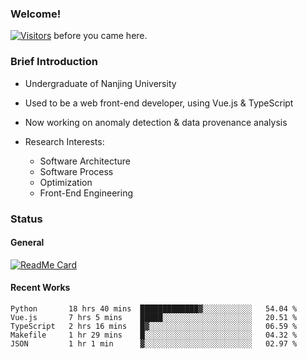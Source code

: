 ### Welcome!

[![Visitors](https://visitor-badge.laobi.icu/badge?page_id=HermitSun.HermitSun)]() before you came here.

### Brief Introduction

- Undergraduate of Nanjing University

- Used to be a web front-end developer, using Vue.js & TypeScript

- Now working on anomaly detection & data provenance analysis

- Research Interests: 
  - Software Architecture
  - Software Process
  - Optimization
  - Front-End Engineering

### Status

#### General

[![ReadMe Card](https://github-readme-stats.hermitsun.vercel.app/api?username=HermitSun&count_private=true&show_icons=true)]()

#### Recent Works

<!--START_SECTION:waka-->
```text
Python       18 hrs 40 mins  █████████████▓░░░░░░░░░░░   54.04 % 
Vue.js       7 hrs 5 mins    █████░░░░░░░░░░░░░░░░░░░░   20.51 % 
TypeScript   2 hrs 16 mins   █▓░░░░░░░░░░░░░░░░░░░░░░░   06.59 % 
Makefile     1 hr 29 mins    █░░░░░░░░░░░░░░░░░░░░░░░░   04.32 % 
JSON         1 hr 1 min      ▓░░░░░░░░░░░░░░░░░░░░░░░░   02.97 % 
```
<!--END_SECTION:waka-->

